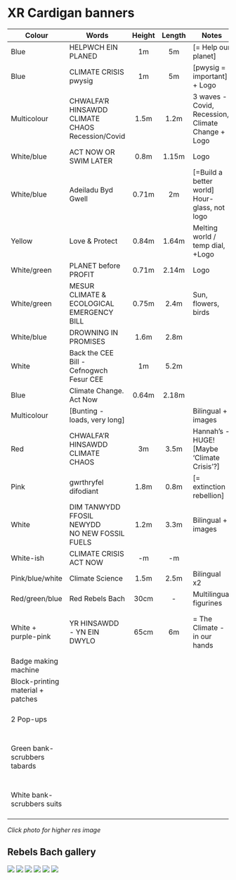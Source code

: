 # XR Cardigan banners

| Colour | Words                 | Height | Length | Notes | Photo | Location |
|--------|-----------------------|:------:|:------:|-------|-------|----------|
| Blue   | HELPWCH EIN PLANED    | 1m     | 5m     | [= Help our planet] | [![banner](https://res.cloudinary.com/growdigital/image/upload/w_80/v1658268391/xr/banner-2-helpwch-ein-planed.jpg)](https://res.cloudinary.com/growdigital/image/upload/v1658268391/xr/banner-2-helpwch-ein-planed.jpg) | Audley |
| Blue   | CLIMATE CRISIS pwysig | 1m     | 5m     | [pwysig = important] + Logo | [![banner](https://res.cloudinary.com/growdigital/image/upload/w_80/v1658268392/xr/banner-3-climate-crisis.jpg)](https://res.cloudinary.com/growdigital/image/upload/v1658268392/xr/banner-3-climate-crisis.jpg) | Audley |
| Multicolour | CHWALFA’R HINSAWDD<br>CLIMATE CHAOS<br>Recession/Covid | 1.5m | 1.2m | 3 waves - Covid, Recession, Climate Change  + Logo | [![banner](https://res.cloudinary.com/growdigital/image/upload/w_80/v1658268392/xr/banner-4-chwalfa-rhinsawdd-climate-chaos.jpg)](https://res.cloudinary.com/growdigital/image/upload/v1658268392/xr/banner-4-chwalfa-rhinsawdd-climate-chaos.jpg) | |
| White/blue | ACT NOW OR SWIM LATER | 0.8m | 1.15m | Logo | [![banner](https://res.cloudinary.com/growdigital/image/upload/w_80/v1658268392/xr/banner-5-act-now-or-swim-later.jpg)](https://res.cloudinary.com/growdigital/image/upload/v1658268392/xr/banner-5-act-now-or-swim-later.jpg) | |
| White/blue | Adeiladu Byd Gwell | 0.71m | 2m | [=Build a better world] Hour-glass, not logo | [![banner](https://res.cloudinary.com/growdigital/image/upload/w_80/v1658268392/xr/banner-6-adeiladu-byd-gwell.jpg)](https://res.cloudinary.com/growdigital/image/upload/v1658268392/xr/banner-6-adeiladu-byd-gwell.jpg) | |
| Yellow | Love & Protect | 0.84m | 1.64m | Melting world / temp dial, +Logo |  | |
| White/green | PLANET before PROFIT | 0.71m | 2.14m | Logo | [![banner](https://res.cloudinary.com/growdigital/image/upload/w_80/v1658268392/xr/banner-8-planet-before-profit.jpg)](https://res.cloudinary.com/growdigital/image/upload/v1658268392/xr/banner-8-planet-before-profit.jpg) | |
| White/green | MESUR CLIMATE & ECOLOGICAL EMERGENCY BILL | 0.75m | 2.4m | Sun, flowers, birds | [![banner](https://res.cloudinary.com/growdigital/image/upload/w_80/v1658268392/xr/banner-9-mesur-cee-bill.jpg)](https://res.cloudinary.com/growdigital/image/upload/v1658268392/xr/banner-9-mesur-cee-bill.jpg) | |
| White/blue | DROWNING IN PROMISES | 1.6m  | 2.8m |  | | |
| White | Back the CEE Bill - Cefnogwch Fesur CEE | 1m | 5.2m | | | |
| Blue  | Climate Change. Act Now  | 0.64m  | 2.18m  | | [![banner](https://res.cloudinary.com/growdigital/image/upload/w_80/v1658269697/xr/banner-climate-change-act-now.jpg)](https://res.cloudinary.com/growdigital/image/upload/v1658269697/xr/banner-climate-change-act-now.jpg) | |
| Multicolour | [Bunting - loads, very long] | | | Bilingual + images | | Soo |
| Red | CHWALFA’R HINSAWDD<br>CLIMATE CHAOS  | 3m | 3.5m | Hannah’s - HUGE! [Maybe ‘Climate Crisis’?] | | |
| Pink | gwrthryfel difodiant | 1.8m | 0.8m | [= extinction rebellion] | [![banner](https://res.cloudinary.com/growdigital/image/upload/w_80/v1659261585/xr/banner-gwrthryfel-difodiant.jpg)](https://res.cloudinary.com/growdigital/image/upload/v1659261585/xr/banner-gwrthryfel-difodiant.jpg) |
| White | DIM TANWYDD FFOSIL NEWYDD<br>NO NEW FOSSIL FUELS | 1.2m | 3.3m | Bilingual + images | [![banner](https://res.cloudinary.com/growdigital/image/upload/w_80/v1659262591/xr/banner-no-new-fossil-fuels.jpg)](https://res.cloudinary.com/growdigital/image/upload/v1659262591/xr/banner-no-new-fossil-fuels.jpg) | |
| White-ish | CLIMATE CRISIS ACT NOW | -m | -m | | [![banner](https://res.cloudinary.com/growdigital/image/upload/w_80/v1661286912/xr/climate-crisis-act-now.jpg)](https://res.cloudinary.com/growdigital/image/upload/v1661286912/xr/climate-crisis-act-now.jpg) | |
| Pink/blue/white| Climate Science | 1.5m | 2.5m | Bilingual x2 | [![banner](https://res.cloudinary.com/growdigital/image/upload/w_80/v1661286913/xr/climate-science.jpg)](https://res.cloudinary.com/growdigital/image/upload/v1661286913/xr/climate-science.jpg) | |
| Red/green/blue| Red Rebels Bach | 30cm | - | Multilingual figurines | [![figurines](https://res.cloudinary.com/growdigital/image/upload/w_80/v1661541400/xr/red-rebels-bach.jpg)](https://res.cloudinary.com/growdigital/image/upload/v1661541400/xr/red-rebels-bach.jpg) | Sarah |
| White + purple-pink | YR HINSAWDD - YN EIN DWYLO | 65cm | 6m | = The Climate - in our hands | [![People in room with banner](https://res.cloudinary.com/growdigital/image/upload/w_80/v1675891454/xr/yr-hinsawdd-yn-ein-dwylo.jpg)](https://res.cloudinary.com/growdigital/image/upload/v1675891454/xr/yr-hinsawdd-yn-ein-dwylo.jpg) | |
| Badge making machine | | | | | | Soo |
| Block-printing material + patches | | | | | | Jane |
| 2 Pop-ups | | | | | | 1 Philippa, 1 Soo |
| Green bank-scrubbers tabards | | | | | Several one-size fits all tabards | Philippa |
| White bank-scrubbers suits  | | | | | Several one-size fits all suits | Audley |

_Click photo for higher res image_


## Rebels Bach gallery

<!-- Add images to <div class="fotorama"></div> -->
<div class="fotorama">
  <img src="https://res.cloudinary.com/growdigital/image/upload/v1661602276/xr/rebels-bach-blue-river.jpg">
  <img src="https://res.cloudinary.com/growdigital/image/upload/v1661602276/xr/rebels-bach-greenman.jpg">
  <img src="https://res.cloudinary.com/growdigital/image/upload/v1661602276/xr/rebels-bach-green-tree.jpg">
  <img src="https://res.cloudinary.com/growdigital/image/upload/v1661602276/xr/rebels-bach-black-climate-grief.jpg">
  <img src="https://res.cloudinary.com/growdigital/image/upload/v1661602276/xr/rebels-bach-code-red.jpg">
  <img src="https://res.cloudinary.com/growdigital/image/upload/v1661541400/xr/red-rebels-bach.jpg">
</div>

